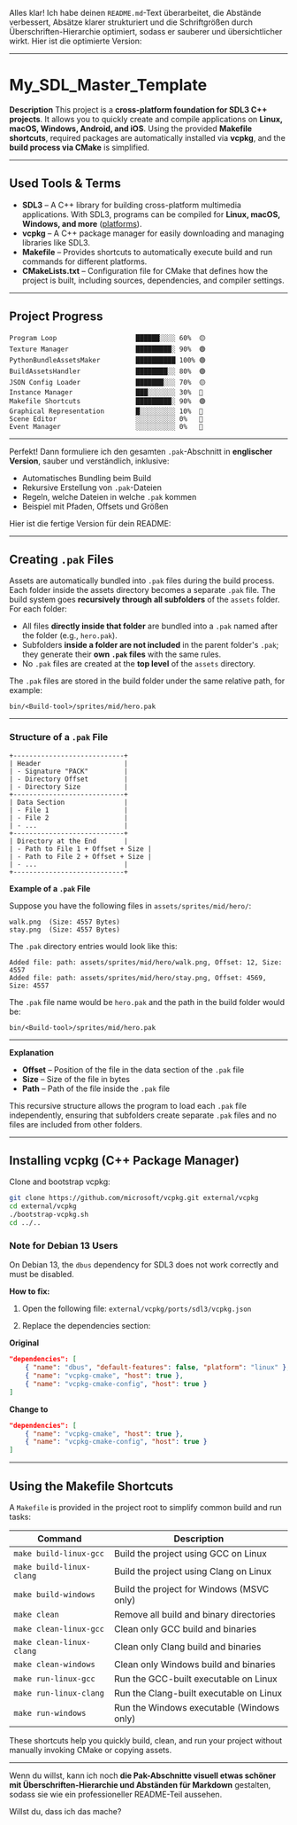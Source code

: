 Alles klar! Ich habe deinen `README.md`-Text überarbeitet, die Abstände verbessert, Absätze klarer strukturiert und die Schriftgrößen durch Überschriften-Hierarchie optimiert, sodass er sauberer und übersichtlicher wirkt. Hier ist die optimierte Version:

---

# My\_SDL\_Master\_Template

**Description**
This project is a **cross-platform foundation for SDL3 C++ projects**. It allows you to quickly create and compile applications on **Linux, macOS, Windows, Android, and iOS**. Using the provided **Makefile shortcuts**, required packages are automatically installed via **vcpkg**, and the **build process via CMake** is simplified.

---

## Used Tools & Terms

* **SDL3** – A C++ library for building cross-platform multimedia applications. With SDL3, programs can be compiled for **Linux, macOS, Windows, and more** ([platforms](https://wiki.libsdl.org/SDL3/README-platforms)).
* **vcpkg** – A C++ package manager for easily downloading and managing libraries like SDL3.
* **Makefile** – Provides shortcuts to automatically execute build and run commands for different platforms.
* **CMakeLists.txt** – Configuration file for CMake that defines how the project is built, including sources, dependencies, and compiler settings.

---

## Project Progress

```
Program Loop                    ██████░░░░ 60%  🟡
Texture Manager                 █████████░ 90%  🟢
PythonBundleAssetsMaker         ██████████ 100% 🟢
BuildAssetsHandler              ████████░░ 80%  🟢
JSON Config Loader              ███████░░░ 70%  🟡
Instance Manager                ███░░░░░░░ 30%  🔴
Makefile Shortcuts              █████████░ 90%  🟢
Graphical Representation        █░░░░░░░░░ 10%  🔴
Scene Editor                    ░░░░░░░░░░ 0%   🔴
Event Manager                   ░░░░░░░░░░ 0%   🔴
```

---

Perfekt! Dann formuliere ich den gesamten `.pak`-Abschnitt in **englischer Version**, sauber und verständlich, inklusive:

* Automatisches Bundling beim Build
* Rekursive Erstellung von `.pak`-Dateien
* Regeln, welche Dateien in welche `.pak` kommen
* Beispiel mit Pfaden, Offsets und Größen

Hier ist die fertige Version für dein README:

---

## Creating `.pak` Files

Assets are automatically bundled into `.pak` files during the build process. Each folder inside the assets directory becomes a separate `.pak` file. The build system goes **recursively through all subfolders** of the `assets` folder. For each folder:

* All files **directly inside that folder** are bundled into a `.pak` named after the folder (e.g., `hero.pak`).
* Subfolders **inside a folder are not included** in the parent folder's `.pak`; they generate their **own `.pak` files** with the same rules.
* No `.pak` files are created at the **top level** of the `assets` directory.

The `.pak` files are stored in the build folder under the same relative path, for example:

```
bin/<Build-tool>/sprites/mid/hero.pak
```

---

### Structure of a `.pak` File

```
+----------------------------+
| Header                     |
| - Signature "PACK"         |
| - Directory Offset         |
| - Directory Size           |
+----------------------------+
| Data Section               |
| - File 1                   |
| - File 2                   |
| - ...                      |
+----------------------------+
| Directory at the End       |
| - Path to File 1 + Offset + Size |
| - Path to File 2 + Offset + Size |
| - ...                      |
+----------------------------+
```

**Example of a `.pak` File**

Suppose you have the following files in `assets/sprites/mid/hero/`:

```
walk.png  (Size: 4557 Bytes)
stay.png  (Size: 4557 Bytes)
```

The `.pak` directory entries would look like this:

```
Added file: path: assets/sprites/mid/hero/walk.png, Offset: 12, Size: 4557
Added file: path: assets/sprites/mid/hero/stay.png, Offset: 4569, Size: 4557
```

The `.pak` file name would be `hero.pak` and the path in the build folder would be:

```
bin/<Build-tool>/sprites/mid/hero.pak
```

---

**Explanation**

* **Offset** – Position of the file in the data section of the `.pak` file
* **Size** – Size of the file in bytes
* **Path** – Path of the file inside the `.pak` file

This recursive structure allows the program to load each `.pak` file independently, ensuring that subfolders create separate `.pak` files and no files are included from other folders.

---

## Installing vcpkg (C++ Package Manager)

Clone and bootstrap vcpkg:

```bash
git clone https://github.com/microsoft/vcpkg.git external/vcpkg
cd external/vcpkg
./bootstrap-vcpkg.sh
cd ../..
```

### Note for Debian 13 Users

On Debian 13, the `dbus` dependency for SDL3 does not work correctly and must be disabled.

**How to fix:**

1. Open the following file:
   `external/vcpkg/ports/sdl3/vcpkg.json`

2. Replace the dependencies section:

**Original**

```json
"dependencies": [
    { "name": "dbus", "default-features": false, "platform": "linux" },
    { "name": "vcpkg-cmake", "host": true },
    { "name": "vcpkg-cmake-config", "host": true }
]
```

**Change to**

```json
"dependencies": [
    { "name": "vcpkg-cmake", "host": true },
    { "name": "vcpkg-cmake-config", "host": true }
]
```

---

## Using the Makefile Shortcuts

A `Makefile` is provided in the project root to simplify common build and run tasks:

| Command                  | Description                               |
| ------------------------ | ----------------------------------------- |
| `make build-linux-gcc`   | Build the project using GCC on Linux      |
| `make build-linux-clang` | Build the project using Clang on Linux    |
| `make build-windows`     | Build the project for Windows (MSVC only) |
| `make clean`             | Remove all build and binary directories   |
| `make clean-linux-gcc`   | Clean only GCC build and binaries         |
| `make clean-linux-clang` | Clean only Clang build and binaries       |
| `make clean-windows`     | Clean only Windows build and binaries     |
| `make run-linux-gcc`     | Run the GCC-built executable on Linux     |
| `make run-linux-clang`   | Run the Clang-built executable on Linux   |
| `make run-windows`       | Run the Windows executable (Windows only) |

These shortcuts help you quickly build, clean, and run your project without manually invoking CMake or copying assets.

---

Wenn du willst, kann ich noch **die Pak-Abschnitte visuell etwas schöner mit Überschriften-Hierarchie und Abständen für Markdown** gestalten, sodass sie wie ein professioneller README-Teil aussehen.

Willst du, dass ich das mache?
